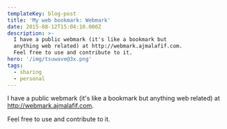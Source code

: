 ```yaml
---
templateKey: blog-post
title: 'My web bookmark: Webmark'
date: 2015-08-12T15:04:10.000Z
description: >-
  I have a public webmark (it's like a bookmark but
  anything web related) at http://webmark.ajmalafif.com. 
  Feel free to use and contribute to it.
hero: '/img/tsuwave@3x.png'
tags:
  - sharing
  - personal
---
```

I have a public webmark (it's like a bookmark but anything web related) at http://webmark.ajmalafif.com. 

Feel free to use and contribute to it.